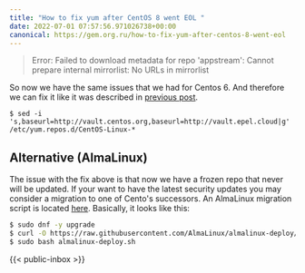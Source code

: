 ```yaml
---
title: "How to fix yum after CentOS 8 went EOL "
date: 2022-07-01 07:57:56.971026738+00:00
canonical: https://gem.org.ru/how-to-fix-yum-after-centos-8-went-eol
---
```

 > Error: Failed to download metadata for repo 'appstream': Cannot prepare internal mirrorlist: No URLs in mirrorlist

So now we have the same issues that we had for Centos 6. And therefore we can fix it like it was described in [previous post](/deprecated-centos-6).

```
$ sed -i 's,baseurl=http://vault.centos.org,baseurl=http://vault.epel.cloud|g' /etc/yum.repos.d/CentOS-Linux-*
```

<!--more-->

## Alternative (AlmaLinux)

The issue with the fix above is that now we have a frozen repo that never will be updated. If your want to have the latest security updates you may consider a migration to one of Cento's successors. An AlmaLinux migration script is located [here](https://github.com/AlmaLinux/almalinux-deploy). Basically, it looks like this:
```bash
$ sudo dnf -y upgrade
$ curl -O https://raw.githubusercontent.com/AlmaLinux/almalinux-deploy/master/almalinux-deploy.sh
$ sudo bash almalinux-deploy.sh
``` 

 {{< public-inbox \>}}